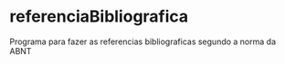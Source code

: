 # referenciaBibliografica

Programa para fazer as referencias bibliograficas segundo a norma da ABNT
